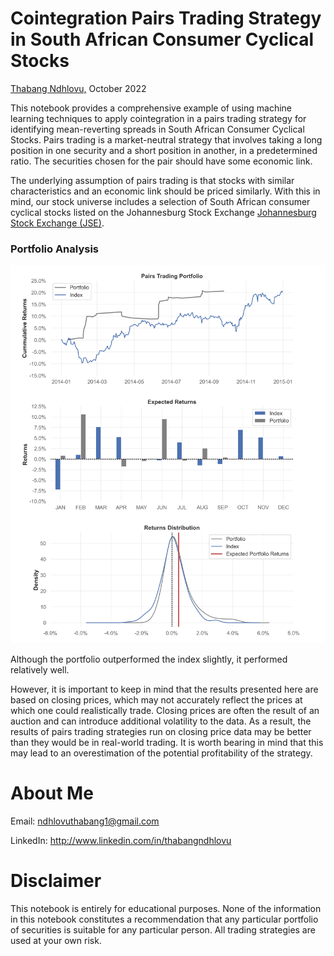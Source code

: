 # **Cointegration Pairs Trading Strategy in South African Consumer Cyclical Stocks**
[Thabang Ndhlovu,](http://www.linkedin.com/in/thabangndhlovu) October 2022

This notebook provides a comprehensive example of using machine learning techniques to apply cointegration in a pairs trading strategy for identifying mean-reverting spreads in South African Consumer Cyclical Stocks. Pairs trading is a market-neutral strategy that involves taking a long position in one security and a short position in another, in a predetermined ratio. The securities chosen for the pair should have some economic link.

The underlying assumption of pairs trading is that stocks with similar characteristics and an economic link should be priced similarly. With this in mind, our stock universe includes a selection of South African consumer cyclical stocks listed on the Johannesburg Stock Exchange [Johannesburg Stock Exchange (JSE)](http://jse.co.za).

### Portfolio Analysis
![Viz](data/fig.png)

Although the portfolio outperformed the index slightly, it performed relatively well. 

However, it is important to keep in mind that the results presented here are based on closing prices, which may not accurately reflect the prices at which one could realistically trade. Closing prices are often the result of an auction and can introduce additional volatility to the data. As a result, the results of pairs trading strategies run on closing price data may be better than they would be in real-world trading. It is worth bearing in mind that this may lead to an overestimation of the potential profitability of the strategy.

# About Me
Email: ndhlovuthabang1@gmail.com

LinkedIn: http://www.linkedin.com/in/thabangndhlovu

# Disclaimer
This notebook is entirely for educational purposes. None of the information in this notebook constitutes a recommendation that any particular portfolio of securities is suitable for any particular person. All trading strategies are used at your own risk.